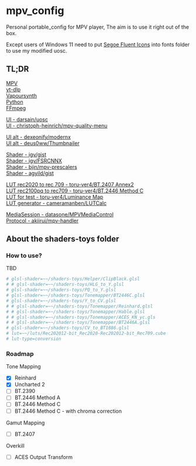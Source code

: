 # mpv_config

Personal portable_config for MPV player, The aim is to use it right out of the box.

Except users of Windows 11 need to put [Segoe Fluent Icons](https://aka.ms/SegoeFluentIcons) into fonts folder to use my modified uosc.

## TL;DR

[MPV](https://github.com/shinchiro/mpv-winbuild-cmake/releases)  
[yt-dlp](https://github.com/yt-dlp/yt-dlp/releases)  
[Vapoursynth](https://github.com/vapoursynth/vapoursynth/releases)  
[Python](https://www.python.org/downloads)  
[FFmpeg](https://www.gyan.dev/ffmpeg/builds/#release-builds)

[UI - darsain/uosc](https://github.com/darsain/uosc)  
[UI - christoph-heinrich/mpv-quality-menu](https://github.com/christoph-heinrich/mpv-quality-menu)

[UI alt - dexeonify/modernx](https://github.com/dexeonify/mpv-config/blob/main/scripts/modernx.lua)  
[UI alt - deus0ww/Thumbnailer](https://github.com/deus0ww/mpv-conf/tree/master/scripts)

[Shader - igv/gist](https://gist.github.com/igv)  
[Shader - igv/FSRCNNX](https://github.com/igv/FSRCNN-TensorFlow/releases)  
[Shader - bjin/mpv-prescalers](https://github.com/bjin/mpv-prescalers/tree/master/vulkan/compute)  
[Shader - agyild/gist](https://gist.github.com/agyild)

[LUT rec2020 to rec 709 - toru-ver4/BT.2407 Annex2](https://trev16.hatenablog.com/entry/2020/06/07/094646)  
[LUT rec2100pq to rec709 - toru-ver4/BT.2446 Method C](https://trev16.hatenablog.com/entry/2020/08/01/131907)  
[LUT for test - toru-ver4/Luminance Map](https://trev16.hatenablog.com/entry/2020/04/26/190416)  
[LUT generator - cameramanben/LUTCalc](https://cameramanben.github.io/LUTCalc/LUTCalc/index.html)

[MediaSession - datasone/MPVMediaControl](https://github.com/datasone/MPVMediaControl)  
[Protocol - akiirui/mpv-handler](https://github.com/akiirui/mpv-handler)

## About the shaders-toys folder

### How to use?

TBD

```cfg
# glsl-shader=~~/shaders-toys/Helper/ClipBlack.glsl
# # glsl-shader=~~/shaders-toys/HLG_to_Y.glsl
# glsl-shader=~~/shaders-toys/PQ_to_Y.glsl
# glsl-shader=~~/shaders-toys/Tonemapper/BT2446C.glsl
# glsl-shader=~~/shaders-toys/Y_to_CV.glsl
# # glsl-shader=~~/shaders-toys/Tonemapper/Reinhard.glsl
# # glsl-shader=~~/shaders-toys/Tonemapper/Hable.glsl
# # glsl-shader=~~/shaders-toys/Tonemapper/ACES_KN_yc.gls
# # glsl-shader=~~/shaders-toys/Tonemapper/BT2446A.glsl
# glsl-shader=~~/shaders-toys/CV_to_BT1886.glsl
# lut=~~/luts/Rec202012-bit_Rec2020-Rec202012-bit_Rec709.cube
# lut-type=conversion
```

### Roadmap

Tone Mapping

- [x] Reinhard
- [x] Uncharted 2
- [ ] BT.2390
- [ ] BT.2446 Method A
- [ ] BT.2446 Method C
- [ ] BT.2446 Method C - with chroma correction

Gamut Mapping

- [ ] BT.2407

Overkill

- [ ] ACES Output Transform
